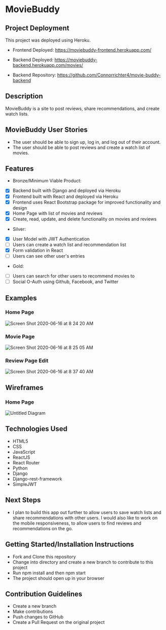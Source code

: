 # MovieBuddy

## Project Deployment

This project was deployed using Heroku.
- Frontend Deployed:
https://moviebuddy-frontend.herokuapp.com/

- Backend Deployed:
https://moviebuddy-backend.herokuapp.com/movies/

- Backend Repository:
https://github.com/Connorrichter4/movie-buddy-backend


## Description

MovieBuddy is a site to post reviews, share recommendations, and create watch lists. 

## MovieBuddy User Stories

 - The user should be able to sign up, log in, and log out of their account.
 - The user should be able to post reviews and create a watch list of movies.

## Features

- Bronze/Minimum Viable Product:
- [x] Backend built with Django and deployed via Heroku
- [x] Frontend built with React and deployed via Heroku
- [x] Frontend uses React Bootstrap package for improved functionality and design
- [x] Home Page with list of movies and reviews
- [x] Create, read, update, and delete functionality on movies and reviews
- Silver:
- [x] User Model with JWT Authentication
- [ ] Users can create a watch list and recommendation list
- [x] Form validation in React
- [ ] Users can see other user's entries
- Gold:
- [ ] Users can search for other users to recommend movies to
- [ ] Social O-Auth using Github, Facebook, and Twitter
## Examples

### Home Page
![Screen Shot 2020-06-16 at 8 24 20 AM](https://user-images.githubusercontent.com/58124052/84780406-2730cf00-afab-11ea-8a30-e416474d66a0.png)
### Movie Page
![Screen Shot 2020-06-16 at 8 25 05 AM](https://user-images.githubusercontent.com/58124052/84780410-27c96580-afab-11ea-8e96-934e6ffee1cc.png)
### Review Page Edit
![Screen Shot 2020-06-16 at 8 37 40 AM](https://user-images.githubusercontent.com/58124052/84781653-b68ab200-afac-11ea-9d1e-9456a4eae2ad.png)

## Wireframes

### Home Page
![Untitled Diagram](https://user-images.githubusercontent.com/58124052/84039317-b49a7080-a966-11ea-8427-6bd034636140.png)

## Technologies Used

- HTML5
- CSS
- JavaScript
- ReactJS
- React Router
- Python
- Django
- Django-rest-framework
- SimpleJWT

## Next Steps
- I plan to build this app out further to allow users to save watch lists and share recommendations with other users. I would also like to work on the mobile responsiveness, to allow users to find reviews and recommendations on the go.

## Getting Started/Installation Instructions

- Fork and Clone this repository
- Change into directory and create a new branch to contribute to this project
- Run npm install and then npm start
- The project should open up in your browser

## Contribution Guidelines

- Create a new branch
- Make contributions
- Push changes to GitHub
- Create a Pull Request on the original project
